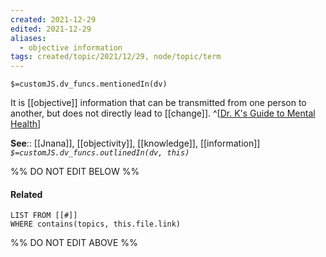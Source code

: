 ```yaml
---
created: 2021-12-29 
edited: 2021-12-29
aliases:
  - objective information
tags: created/topic/2021/12/29, node/topic/term
---
```

`$=customJS.dv_funcs.mentionedIn(dv)`

It is [[objective]] information that can be transmitted from one person to another, but does not directly lead to [[change]].
^[[Dr. K's Guide to Mental Health](https://coaching.healthygamer.gg/guide)]

**See**:: [[Jnana]], [[objectivity]], [[knowledge]], [[information]]
*`$=customJS.dv_funcs.outlinedIn(dv, this)`*

%% DO NOT EDIT BELOW %%
#### Related 
```dataview
LIST FROM [[#]]
WHERE contains(topics, this.file.link)
```
%% DO NOT EDIT ABOVE %%
